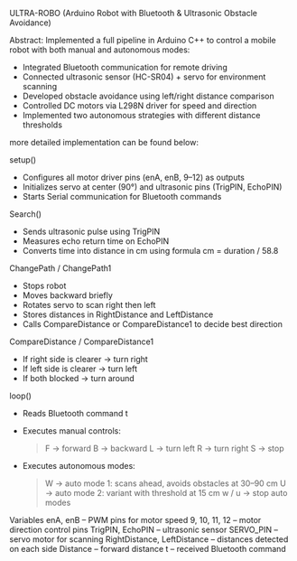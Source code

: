 ULTRA-ROBO (Arduino Robot with Bluetooth & Ultrasonic Obstacle Avoidance)

Abstract:
Implemented a full pipeline in Arduino C++ to control a mobile robot with both manual and autonomous modes:
- Integrated Bluetooth communication for remote driving
- Connected ultrasonic sensor (HC-SR04) + servo for environment scanning
- Developed obstacle avoidance using left/right distance comparison
- Controlled DC motors via L298N driver for speed and direction
- Implemented two autonomous strategies with different distance thresholds

more detailed implementation can be found below:

setup()
- Configures all motor driver pins (enA, enB, 9–12) as outputs
- Initializes servo at center (90°) and ultrasonic pins (TrigPIN, EchoPIN)
- Starts Serial communication for Bluetooth commands

Search()
- Sends ultrasonic pulse using TrigPIN
- Measures echo return time on EchoPIN
- Converts time into distance in cm using formula cm = duration / 58.8

ChangePath / ChangePath1
- Stops robot
- Moves backward briefly
- Rotates servo to scan right then left
- Stores distances in RightDistance and LeftDistance
- Calls CompareDistance or CompareDistance1 to decide best direction

CompareDistance / CompareDistance1
- If right side is clearer → turn right
- If left side is clearer → turn left
- If both blocked → turn around

loop()
- Reads Bluetooth command t
- Executes manual controls:
    > F → forward
    > B → backward
    > L → turn left
    > R → turn right
    > S → stop

- Executes autonomous modes:
    > W → auto mode 1: scans ahead, avoids obstacles at 30–90 cm
    > U → auto mode 2: variant with threshold at 15 cm
    > w / u → stop auto modes

Variables
enA, enB – PWM pins for motor speed
9, 10, 11, 12 – motor direction control pins
TrigPIN, EchoPIN – ultrasonic sensor
SERVO_PIN – servo motor for scanning
RightDistance, LeftDistance – distances detected on each side
Distance – forward distance
t – received Bluetooth command

